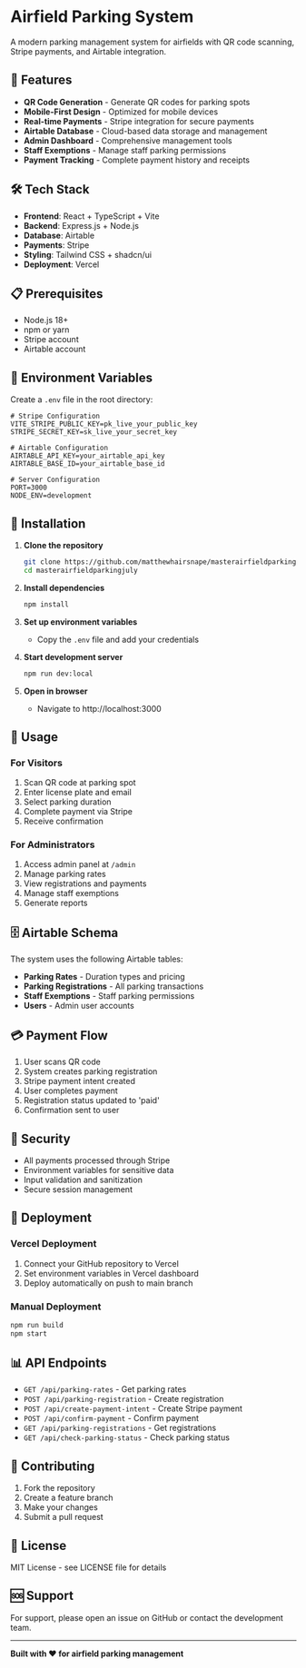 # Airfield Parking System

A modern parking management system for airfields with QR code scanning, Stripe payments, and Airtable integration.

## 🚀 Features

- **QR Code Generation** - Generate QR codes for parking spots
- **Mobile-First Design** - Optimized for mobile devices
- **Real-time Payments** - Stripe integration for secure payments
- **Airtable Database** - Cloud-based data storage and management
- **Admin Dashboard** - Comprehensive management tools
- **Staff Exemptions** - Manage staff parking permissions
- **Payment Tracking** - Complete payment history and receipts

## 🛠️ Tech Stack

- **Frontend**: React + TypeScript + Vite
- **Backend**: Express.js + Node.js
- **Database**: Airtable
- **Payments**: Stripe
- **Styling**: Tailwind CSS + shadcn/ui
- **Deployment**: Vercel

## 📋 Prerequisites

- Node.js 18+ 
- npm or yarn
- Stripe account
- Airtable account

## 🔧 Environment Variables

Create a `.env` file in the root directory:

```env
# Stripe Configuration
VITE_STRIPE_PUBLIC_KEY=pk_live_your_public_key
STRIPE_SECRET_KEY=sk_live_your_secret_key

# Airtable Configuration
AIRTABLE_API_KEY=your_airtable_api_key
AIRTABLE_BASE_ID=your_airtable_base_id

# Server Configuration
PORT=3000
NODE_ENV=development
```

## 🚀 Installation

1. **Clone the repository**
   ```bash
   git clone https://github.com/matthewhairsnape/masterairfieldparkingjuly.git
   cd masterairfieldparkingjuly
   ```

2. **Install dependencies**
   ```bash
   npm install
   ```

3. **Set up environment variables**
   - Copy the `.env` file and add your credentials

4. **Start development server**
   ```bash
   npm run dev:local
   ```

5. **Open in browser**
   - Navigate to http://localhost:3000

## 📱 Usage

### For Visitors
1. Scan QR code at parking spot
2. Enter license plate and email
3. Select parking duration
4. Complete payment via Stripe
5. Receive confirmation

### For Administrators
1. Access admin panel at `/admin`
2. Manage parking rates
3. View registrations and payments
4. Manage staff exemptions
5. Generate reports

## 🗄️ Airtable Schema

The system uses the following Airtable tables:

- **Parking Rates** - Duration types and pricing
- **Parking Registrations** - All parking transactions
- **Staff Exemptions** - Staff parking permissions
- **Users** - Admin user accounts

## 💳 Payment Flow

1. User scans QR code
2. System creates parking registration
3. Stripe payment intent created
4. User completes payment
5. Registration status updated to 'paid'
6. Confirmation sent to user

## 🔐 Security

- All payments processed through Stripe
- Environment variables for sensitive data
- Input validation and sanitization
- Secure session management

## 🚀 Deployment

### Vercel Deployment
1. Connect your GitHub repository to Vercel
2. Set environment variables in Vercel dashboard
3. Deploy automatically on push to main branch

### Manual Deployment
```bash
npm run build
npm start
```

## 📊 API Endpoints

- `GET /api/parking-rates` - Get parking rates
- `POST /api/parking-registration` - Create registration
- `POST /api/create-payment-intent` - Create Stripe payment
- `POST /api/confirm-payment` - Confirm payment
- `GET /api/parking-registrations` - Get registrations
- `GET /api/check-parking-status` - Check parking status

## 🤝 Contributing

1. Fork the repository
2. Create a feature branch
3. Make your changes
4. Submit a pull request

## 📄 License

MIT License - see LICENSE file for details

## 🆘 Support

For support, please open an issue on GitHub or contact the development team.

---

**Built with ❤️ for airfield parking management** 